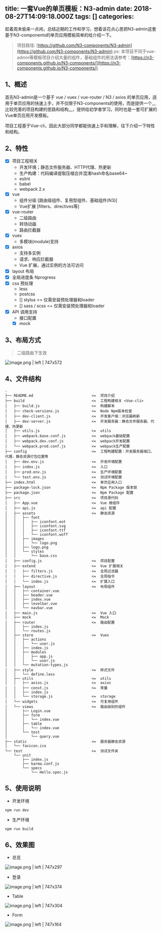 
title: 一套Vue的单页模板：N3-admin
date: 2018-08-27T14:09:18.000Z
tags: []
categories: 
---
趁着周末偷来一点闲，总结近期的工作和学习，想着该花点心思把N3-admin这套基于N3-components的单页应用模板简单的给介绍一下。

> 项目路径: [https://github.com/N3-components/N3-admin](https://github.com/N3-components/N3-admin)
> ps: 本项目不同于vue-admin等模板项目介绍大量的组件，基础组件的用法请参考：[https://n3-components.github.io/N3-components/](https://n3-components.github.io/N3-components/)

## <a name="o929fd"></a>1、概述

首先N3-admin是一个基于 vue / vuex / vue-router / N3 / axios 的单页应用，适用于单页应用的快速上手，并不仅限于N3-components的使用，而是提供一个__比较完善的项目构建的思路和结构__，提供给初学者学习。同时也是一套可扩展的Vue单页应用开发模板。

<!-- more -->

项目工程基于Vue-cli，因此大部分同学都能快速上手和理解，往下介绍一下特性和结构。

## <a name="rfs6co"></a>2、特性

* [x] 项目工程相关
    * 开发环境；静态文件服务器、HTTP代理、热更新
    * 生产构建：代码编译提取压缩合并混淆hash命名base64~
    * eslint
    * babel
    * webpack 2.x
* [x] vue
    * 组件分级 [路由级组件、复用型组件、基础组件(N3)]
    * Vue扩展 [filters、directives等]
* [x] vue-router
    * 二级路由
    * 转场动画
    * 路由拦截器
* [x] vuex
    * 多模块(module)支持
* [x] axios
    * 支持多实例
    * 请求、响应拦截器
    * Vue 扩展，通过实例的方法可访问
* [x] layout 布局
* [x] 全局进度条 Nprogress
* [x] css 预处理
    * less
    * postcss
    * [] stylus         <=  仅需安装预处理器和loader
    * [] sass / scss    <=  仅需安装预处理器和loader
* [x] API 调用支持
    * 接口配置
    * [x] mock

## <a name="ikq0zs"></a>3、布局方式

> 二级路由下生效



![image.png | left | 747x572](https://cdn.yuque.com/yuque/0/2018/png/103147/1530283697133-97fca5d9-8f9c-4b07-9e93-55e49b950117.png "")


## <a name="6qzrsw"></a>4、文件结构

```
.
├── README.md                           <=  项目介绍
├── build                               <=  工程构建相关 <Vue-cli>
│   ├── build.js                        <=  构建脚本
│   ├── check-versions.js               <=  Node Npm版本检查
│   ├── dev-client.js                   <=  开发客户端：浏览器刷新
│   ├── dev-server.js                   <=  开发服务器：静态文件服务器、代理、热更新
│   ├── utils.js                        <=  utils
│   ├── webpack.base.conf.js            <=  webpack基础配置
│   ├── webpack.dev.conf.js             <=  webpack开发配置
│   └── webpack.prod.conf.js            <=  webpack生产配置
├── config                              <=  工程构建配置：开发服务器端口、代理，静态资源打包位置等
│   ├── dev.env.js                      <=  开发环境配置
│   ├── index.js                        <=  入口
│   ├── prod.env.js                     <=  生产环境配置
│   └── test.env.js                     <=  测试环境配置
├── index.html                          <=  单页应用入口
├── package-lock.json                   <=  Npm Package 版本锁
├── package.json                        <=  Npm Package 配置
├── src                                 <=  项目源代码
│   ├── App.vue                         <=  Vue 根组件
│   ├── api.js                          <=  api 配置
│   ├── assets                          <=  静态资源
│   │   ├── font
│   │   │   ├── iconfont.eot
│   │   │   ├── iconfont.svg
│   │   │   ├── iconfont.ttf
│   │   │   └── iconfont.woff
│   │   ├── images
│   │   │   └── logo.png
│   │   ├── logo.png
│   │   └── styles
│   │       └── base.css
│   ├── config.js                       <=  项目配置
│   ├── extend                          <=  Vue 扩展相关
│   │   ├── filters.js                  <=  全局过滤器
│   │   ├── directive.js                <=  全局指令
│   │   └── index.js                    <=  扩展入口
│   ├── layout                          <=  布局组件
│   │   ├── container.vue
│   │   ├── header.vue
│   │   ├── index.vue
│   │   ├── levelbar.vue
│   │   └── navbar.vue
│   ├── main.js                         <=  Vue 入口
│   ├── mock                            <=  Mock
│   ├── router                          <=  路由配置
│   │   ├── index.js
│   │   └── routes.js
│   ├── store                           <=  Vuex
│   │   ├── actions
│   │   │   └── user.js
│   │   ├── index.js
│   │   ├── modules
│   │   │   ├── app.js
│   │   │   └── user.js
│   │   └── mutation-types.js
│   ├── style                           <=  样式文件 
│   │   └── define.less
│   ├── utils                           <=  utils
│   │   ├── axios.js                    <=  axios
│   │   ├── const.js                    <=  常量
│   │   ├── index.js
│   │   └── storage.js                  <=  storage
│   └── widgets                         <=  可复用组件
│   └── views                           <=  路由级别的组件
│       ├── Login.vue
│       ├── form
│       │   └── index.vue
│       ├── table
│       │   └── index.vue
│       └── test
│           └── query.vue
├── static                              <=  服务器静态资源
│   └── favicon.ico
└── test                                <=  测试文件夹  
    └── unit
        ├── index.js
        ├── karma.conf.js
        └── specs
            └── Hello.spec.js
```

## <a name="mgo0eg"></a>5、使用说明

* 开发环境

```
npm run dev
```

* 生产环境

```
npm run build
```

## <a name="zkqutn"></a>6、效果图

* 总览



![image.png | left | 747x297](https://cdn.yuque.com/yuque/0/2018/png/103147/1530283709889-82696a81-067e-4481-ac8a-6ecfc91a3909.png "")


* 登录



![image.png | left | 747x374](https://cdn.yuque.com/yuque/0/2018/png/103147/1530283720334-3d42f6eb-8edd-4d3a-9a98-ab8655c1d06f.png "")


* Table



![image.png | left | 747x304](https://cdn.yuque.com/yuque/0/2018/png/103147/1530283730540-8cb186d9-ee7f-44fb-a9ae-c8c015731e22.png "")


* Form



![image.png | left | 747x164](https://cdn.yuque.com/yuque/0/2018/png/103147/1530283737892-39a531dc-d7a2-4e2d-8e06-3a649841ed24.png "")


